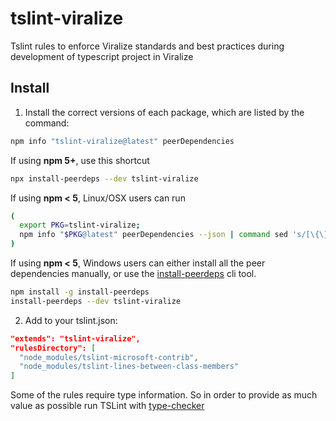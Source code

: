 # tslint-viralize

Tslint rules to enforce Viralize standards and best practices during development of typescript project in Viralize

## Install

1. Install the correct versions of each package, which are listed by the command:

  ```sh
  npm info "tslint-viralize@latest" peerDependencies
  ```

  If using **npm 5+**, use this shortcut

  ```sh
  npx install-peerdeps --dev tslint-viralize
  ```

  If using **npm < 5**, Linux/OSX users can run

  ```sh
  (
    export PKG=tslint-viralize;
    npm info "$PKG@latest" peerDependencies --json | command sed 's/[\{\},]//g ; s/: /@/g' | xargs npm install --save-dev "$PKG@latest"
  )
  ```

  If using **npm < 5**, Windows users can either install all the peer dependencies manually, or use the [install-peerdeps](https://github.com/nathanhleung/install-peerdeps) cli tool.

  ```sh
  npm install -g install-peerdeps
  install-peerdeps --dev tslint-viralize
  ```

2. Add to your tslint.json:

```json
"extends": "tslint-viralize",
"rulesDirectory": [
  "node_modules/tslint-microsoft-contrib",
  "node_modules/tslint-lines-between-class-members"
]
```

Some of the rules require type information. So in order to provide as much value as possible run TSLint with [type-checker](https://palantir.github.io/tslint/usage/type-checking/)